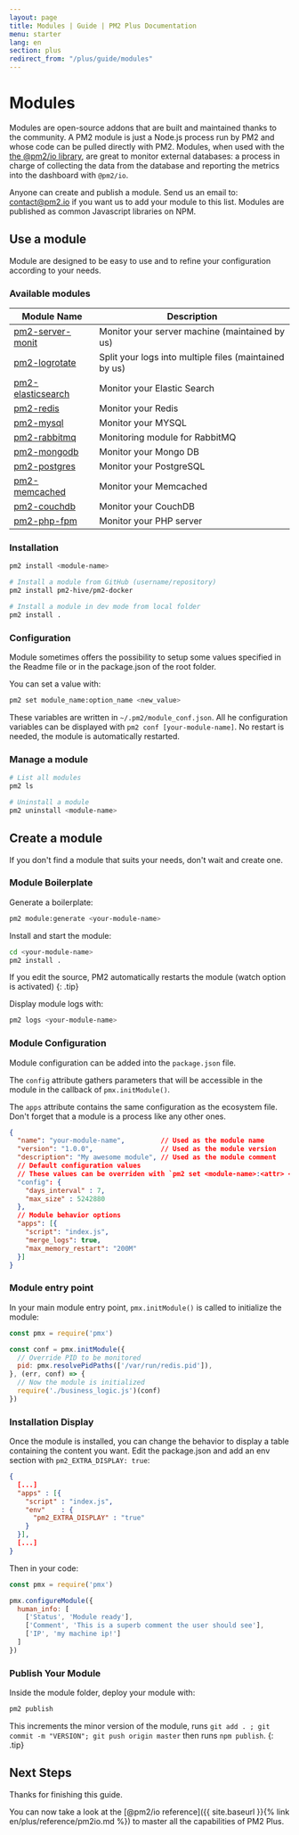 ```yaml
---
layout: page
title: Modules | Guide | PM2 Plus Documentation
menu: starter
lang: en
section: plus
redirect_from: "/plus/guide/modules"
---
```


# Modules

Modules are open-source addons that are built and maintained thanks to the community. A PM2 module is just a Node.js process run by PM2 and whose code can be pulled directly with PM2. Modules, when used with the [the @pm2/io library](https://github.com/keymetrics/pm2-io-apm), are great to monitor external databases: a process in charge of collecting the data from the database and reporting the metrics into the dashboard with `@pm2/io`.

Anyone can create and publish a module. Send us an email to: contact@pm2.io if you want us to add your module to this list. Modules are published as common Javascript libraries on NPM.

## Use a module

Module are designed to be easy to use and to refine your configuration according to your needs.

### Available modules

Module Name|Description
---|---
[pm2-server-monit](https://github.com/keymetrics/pm2-server-monit)|Monitor your server machine (maintained by us)
[pm2-logrotate](https://github.com/keymetrics/pm2-logrotate)|Split your logs into multiple files (maintained by us)
[pm2-elasticsearch](https://github.com/pm2-hive/pm2-elasticsearch)|Monitor your Elastic Search
[pm2-redis](https://github.com/pm2-hive/pm2-redis)|Monitor your Redis
[pm2-mysql](https://github.com/pm2-hive/pm2-mysql)|Monitor your MYSQL
[pm2-rabbitmq](https://github.com/pm2-hive/pm2-rabbitmq)|Monitoring module for RabbitMQ
[pm2-mongodb](https://github.com/pm2-hive/pm2-mongodb)|Monitor your Mongo DB
[pm2-postgres](https://github.com/pm2-hive/pm2-postgres)|Monitor your PostgreSQL
[pm2-memcached](https://github.com/pm2-hive/pm2-memcached)|Monitor your Memcached
[pm2-couchdb](https://github.com/pm2-hive/pm2-couchdb)|Monitor your CouchDB
[pm2-php-fpm](https://github.com/pm2-hive/pm2-php-fpm)|Monitor your PHP server

### Installation

```bash
pm2 install <module-name>

# Install a module from GitHub (username/repository)
pm2 install pm2-hive/pm2-docker

# Install a module in dev mode from local folder
pm2 install .
```

### Configuration

Module sometimes offers the possibility to setup some values specified in the Readme file or in the package.json of the root folder.

You can set a value with:
```bash
pm2 set module_name:option_name <new_value>
```

These variables are written in `~/.pm2/module_conf.json`. All he configuration variables can be displayed with `pm2 conf [your-module-name]`. No restart is needed, the module is automatically restarted.

### Manage a module

```bash
# List all modules
pm2 ls

# Uninstall a module
pm2 uninstall <module-name>
```

## Create a module

If you don't find a module that suits your needs, don't wait and create one.

### Module Boilerplate

Generate a boilerplate:

```bash
pm2 module:generate <your-module-name>
```

Install and start the module:

```bash
cd <your-module-name>
pm2 install .
```

 If you edit the source, PM2 automatically restarts the module (watch option is activated)
{: .tip}

Display module logs with:

```bash
pm2 logs <your-module-name>
```

### Module Configuration

Module configuration can be added into the `package.json` file.

The `config` attribute gathers parameters that will be accessible in the module in the callback of `pmx.initModule()`.

The `apps` attribute contains the same configuration as the ecosystem file. Don't forget that a module is a process like any other ones.

```json
{
  "name": "your-module-name",         // Used as the module name
  "version": "1.0.0",                 // Used as the module version
  "description": "My awesome module", // Used as the module comment
  // Default configuration values
  // These values can be overriden with `pm2 set <module-name>:<attr> <val>`
  "config": {
    "days_interval" : 7,
    "max_size" : 5242880
  },
  // Module behavior options
  "apps": [{
    "script": "index.js",
    "merge_logs": true,
    "max_memory_restart": "200M"
  }]
}
```

### Module entry point

In your main module entry point, `pmx.initModule()` is called to initialize the module:

```javascript
const pmx = require('pmx')

const conf = pmx.initModule({
  // Override PID to be monitored
  pid: pmx.resolvePidPaths(['/var/run/redis.pid']),
}, (err, conf) => {
  // Now the module is initialized
  require('./business_logic.js')(conf)
})
```

### Installation Display

Once the module is installed, you can change the behavior to display a table containing the content you want. Edit the package.json and add an env section with `pm2_EXTRA_DISPLAY: true`:


```json
{
  [...]
  "apps" : [{
    "script" : "index.js",
    "env"    : {
      "pm2_EXTRA_DISPLAY" : "true"
    }
  }],
  [...]
}
```

Then in your code:

```javascript
const pmx = require('pmx')

pmx.configureModule({
  human_info: [
    ['Status', 'Module ready'],
    ['Comment', 'This is a superb comment the user should see'],
    ['IP', 'my machine ip!']
  ]
})
```

### Publish Your Module

Inside the module folder, deploy your module with:

```bash
pm2 publish
```

  This increments the minor version of the module, runs `git add . ; git commit -m "VERSION"; git push origin master` then runs `npm publish`.
{: .tip}

## Next Steps

Thanks for finishing this guide.

You can now take a look at the [@pm2/io reference]({{ site.baseurl }}{% link en/plus/reference/pm2io.md %}) to master all the capabilities of PM2 Plus.

